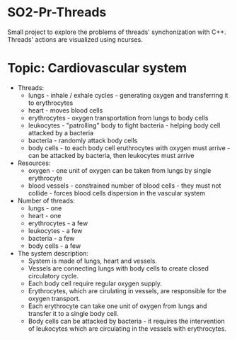 # SO2-Pr-Threads
Small project to explore the problems of threads' synchonization with C++.
Threads' actions are visualized using ncurses.

# Topic: Cardiovascular system
- Threads:
	- lungs - inhale / exhale cycles - generating oxygen and transferring it to erythrocytes
	- heart - moves blood cells
	- erythrocytes - oxygen transportation from lungs to body cells
	- leukocytes - "patrolling" body to fight bacteria
				- helping body cell attacked by a bacteria
	- bacteria - randomly attack body cells
	- body cells - to each body cell eruthrocytes with oxygen must arrive
			- can be attacked by bacteria, then leukocytes must arrive
- Resources:
	- oxygen - one unit of oxygen can be taken from lungs by single erythrocyte
	- blood vessels - constrained number of blood cells - they must not collide
			- forces blood cells dispersion in the vascular system
- Number of threads:
	- lungs - one
	- heart - one
	- erythrocytes - a few
	- leukocytes - a few
	- bacteria - a few
	- body cells - a few
- The system description:
	- System is made of lungs, heart and vessels.
	- Vessels are connecting lungs with body cells to create closed circulatory cycle.
	- Each body cell require regular oxygen supply.
	- Erythrocytes, which are cirulating in vessels, are responsible for the oxygen transport.
	- Each erythrocyte can take one unit of oxygen from lungs and transfer it to a single body cell.
	- Body cells can be attacked by bacteria - it requires the intervention of leukocytes which are circulating in the vessels with erythrocytes.
